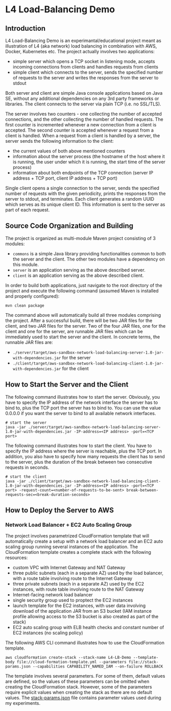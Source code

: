 # L4 Load-Balancing Demo

## Introduction
L4 Load-Balancing Demo is an experimantal/educational project meant as illustration of L4 (aka network) load balancing in combination with AWS, Docker, Kubernetes etc. The project actually involves two applications:
- simple server which opens a TCP socket in listening mode, accepts incoming connections from clients and handles requests from clients
- simple client which connects to the server, sends the specified number of requests to the server and writes the responses from the server to stdout

Both server and client are simple Java console applications based on Java SE, without any additional dependencies on any 3rd party frameworks or libraries. The client connects to the server via plain TCP (i.e. no SSL/TLS). 

The server involves two counters - one collecting the number of accepted connections, and the other collecting the number of handled requests. The first counter is incremented whenever a new connection from a client is accepted. The second counter is accepted whenever a request from a client is handled. When a request from a client is handled by a server, the server sends the following information to the client:
- the current values of both above mentioned counters
- information about the server process (the hostname of the host where it is running, the user under which it is running, the start time of the server process)
- information about both endpoints of the TCP connection (server IP address + TCP port, client IP address + TCP port)

Single client opens a single connection to the server, sends the specified number of requests with the given periodicity, prints the responses from the server to stdout, and terminates. Each client generates a random UUID which serves as its unique client ID. This information is sent to the server as part of each request.

## Source Code Organization and Building
The project is organized as multi-module Maven project consisting of 3 modules:
- `commons` is a simple Java library providing functionalities common to both the server and the client. The other two modules have a dependency on this module.
- `server` is an application serving as the above described server.
- `client` is an application serving as the above described client.

In order to build both applications, just navigate to the root directory of the project and execute the following command (assumed Maven is installed and properly configured):
```
mvn clean package
```

The command above will automatically build all three modules comprising the project. After a successful build, there will be two JAR files for the client, and two JAR files for the server. Two of the four JAR files, one for the client and one for the server, are runnable JAR files which can be immediately used to start the server and the client. In concrete terms, the runnable JAR files are:
- `./server/target/aws-sandbox-network-load-balancing-server-1.0-jar-with-dependencies.jar` for the server
- `./client/target/aws-sandbox-network-load-balancing-client-1.0-jar-with-dependencies.jar` for the client


## How to Start the Server and the Client
The following command illustrates how to start the server. Obviously, you have to specify the IP address of the network interface the server has to bind to, plus the TCP port the server has to bind to. You can use the value 0.0.0.0 if you want the server to bind to all available network interfaces.
```
# start the server
java -jar ./server/target/aws-sandbox-network-load-balancing-server-1.0-jar-with-dependencies.jar -IP-address=<IP address> -port=<TCP port>
```

The following command illustrates how to start the client. You have to specify the IP address where the server is reachable, plus the TCP port. In addition, you also have to specify how many requests the client has to send to the server, plus the duration of the break between two consecutive requests in seconds.
```
# start the client
java -jar ./client/target/aws-sandbox-network-load-balancing-client-1.0-jar-with-dependencies.jar -IP-address=<IP address> -port=<TCP port> -request-count=<number-of-requests-to-be-sent> break-between-requests-sec=<break-duration-seconds>
```

## How to Deploy the Server to AWS

### Network Load Balancer + EC2 Auto Scaling Group
The project involves parametrized CloudFormation template that will automatically create a setup with a network load balancer and an EC2 auto scaling group running several instances of the application. The CloudFormation template creates a complete stack with the following resources:
* custom VPC with Internet Gateway and NAT Gateway
* three public subnets (each in a separate AZ) used by the load balancer, with a route table involving route to the Internet Gateway
* three private subnets (each in a separate AZ) used by the EC2 instances, with route table involving route to the NAT Gateway
* Internet-facing network load balancer
* single security group used to proptect the EC2 instances
* launch template for the EC2 instances, with user data involving download of the application JAR from an S3 bucket (IAM instance profile allowing access to the S3 bucket is also created as part of the stack)
* EC2 auto scaling group with ELB health checks and constant number of EC2 instances (no scaling policy)

The following AWS CLI command illustrates how to use the CloudFormation template.
```
aws cloudformation create-stack --stack-name L4-LB-Demo --template-body file://cloud-formation-template.yml --parameters file://stack-params.json --capabilities CAPABILITY_NAMED_IAM --on-failure ROLLBACK
```

The template involves several parameters. For some of them, default values are defined, so the values of these parameters can be omitted when creating the CloudFormation stack. However, some of the parameters require explicit values when creating the stack as there are no default values. The [stack-params.json](./stack-params.json) file contains parameter values used during my experiments.